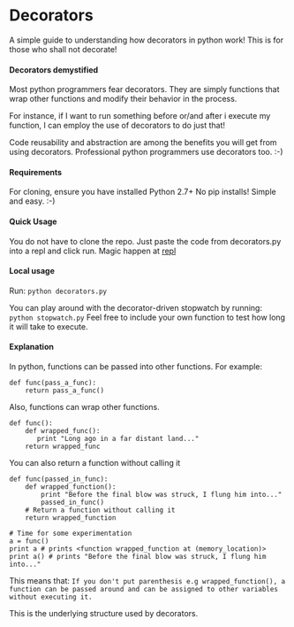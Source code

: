 # Decorators
A simple guide to understanding how decorators in python work!
This is for those who shall not decorate!

#### Decorators demystified
Most python programmers fear decorators. They are simply functions that wrap other
functions and modify their behavior in the process.

For instance, if I want to run something before or/and after i execute my function,
I can employ the use of decorators to do just that!

Code reusability and abstraction are among the benefits you will get from using
decorators. Professional python programmers use decorators too. :-)

#### Requirements
For cloning, ensure you have installed Python 2.7+
No pip installs! Simple and easy. :-)

#### Quick Usage
You do not have to clone the repo. Just paste the code from decorators.py into a repl
and click run. Magic happen at [repl](repl.it)

#### Local usage
Run:
``` python decorators.py ```

You can play around with the decorator-driven stopwatch by running:
```python stopwatch.py```
Feel free to include your own function to test how long it will take to execute.

#### Explanation
In python, functions can be passed into other functions.
For example:

```
def func(pass_a_func):
    return pass_a_func()
```
Also, functions can wrap other functions.
```
def func():
    def wrapped_func():
       print "Long ago in a far distant land..."
    return wrapped_func
```

You can also return a function without calling it
```
def func(passed_in_func):
    def wrapped_function():
        print "Before the final blow was struck, I flung him into..."
        passed_in_func()
    # Return a function without calling it
    return wrapped_function

# Time for some experimentation
a = func()
print a # prints <function wrapped_function at (memory_location)>
print a() # prints "Before the final blow was struck, I flung him into..."
```
This means that:
`If you don't put parenthesis e.g wrapped_function(), a function can be passed around and can be assigned to other variables without executing it.`

This is the underlying structure used by decorators.

